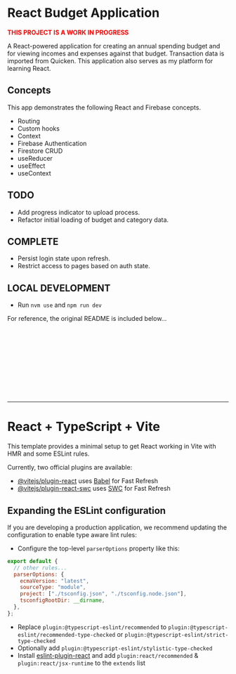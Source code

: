 # React Budget Application

<span style="color:red">**THIS PROJECT IS A WORK IN PROGRESS**</span>

A React-powered application for creating an annual spending budget and for viewing incomes and expenses against that budget. Transaction data is imported from Quicken. This application also serves as my platform for learning React.

## Concepts

This app demonstrates the following React and Firebase concepts.

- Routing
- Custom hooks
- Context
- Firebase Authentication
- Firestore CRUD
- useReducer
- useEffect
- useContext

## TODO

- Add progress indicator to upload process.
- Refactor initial loading of budget and category data.

## COMPLETE

- Persist login state upon refresh.
- Restrict access to pages based on auth state.

## LOCAL DEVELOPMENT

- Run `nvm use` and `npm run dev`

For reference, the original README is included below...

<br />
<br />
<br />
<br />
<br />
<br />
<br />
<br />
<br />

---

# React + TypeScript + Vite

This template provides a minimal setup to get React working in Vite with HMR and some ESLint rules.

Currently, two official plugins are available:

- [@vitejs/plugin-react](https://github.com/vitejs/vite-plugin-react/blob/main/packages/plugin-react/README.md) uses [Babel](https://babeljs.io/) for Fast Refresh
- [@vitejs/plugin-react-swc](https://github.com/vitejs/vite-plugin-react-swc) uses [SWC](https://swc.rs/) for Fast Refresh

## Expanding the ESLint configuration

If you are developing a production application, we recommend updating the configuration to enable type aware lint rules:

- Configure the top-level `parserOptions` property like this:

```js
export default {
  // other rules...
  parserOptions: {
    ecmaVersion: "latest",
    sourceType: "module",
    project: ["./tsconfig.json", "./tsconfig.node.json"],
    tsconfigRootDir: __dirname,
  },
};
```

- Replace `plugin:@typescript-eslint/recommended` to `plugin:@typescript-eslint/recommended-type-checked` or `plugin:@typescript-eslint/strict-type-checked`
- Optionally add `plugin:@typescript-eslint/stylistic-type-checked`
- Install [eslint-plugin-react](https://github.com/jsx-eslint/eslint-plugin-react) and add `plugin:react/recommended` & `plugin:react/jsx-runtime` to the `extends` list
